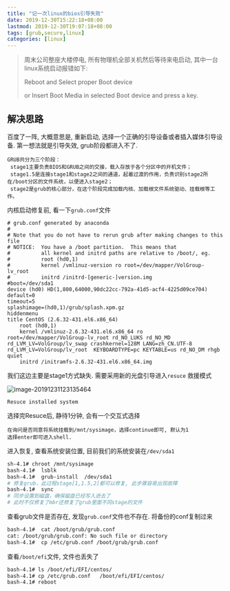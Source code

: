 ```yaml
---
title: "记一次linux的bios引导失败"
date: 2019-12-30T15:22:18+08:00
lastmod: 2019-12-30T19:07:18+08:00
tags: [grub,secure,linux]
categories: [linux]
---
```

> 周末公司整座大楼停电,  所有物理机全部关机然后等待来电启动, 其中一台linux系统启动报错如下:
>
> Reboot and Select proper Boot device
>
> or Insert Boot Media in selected Boot device and press a key.

## 解决思路

百度了一阵, 大概意思是, 重新启动, 选择一个正确的引导设备或者插入媒体引导设备.   第一想法就是引导失效, grub阶段都进入不了.

```
GRUB共分为三个阶段：
 stage1主要负责BIOS和GRUB之间的交接，载入存放于各个分区中的开机文件；
 stage1.5是连接stage1和stage2之间的通道，起着过渡的作用，负责识别stage2所在/boot分区的文件系统，以便进入stage2；
 stage2是grub的核心部分，在这个阶段完成加载内核、加载根文件系统驱动、挂载根等工作。
```

内核启动修复前, 看一下`grub.conf`文件

```
# grub.conf generated by anaconda
#
# Note that you do not have to rerun grub after making changes to this file
# NOTICE:  You have a /boot partition.  This means that
#          all kernel and initrd paths are relative to /boot/, eg.
#          root (hd0,1)
#          kernel /vmlinuz-version ro root=/dev/mapper/VolGroup-lv_root
#          initrd /initrd-[generic-]version.img
#boot=/dev/sda1
device (hd0) HD(1,800,64000,90dc22cc-792a-41d5-acf4-4225d09ce704)
default=0
timeout=5
splashimage=(hd0,1)/grub/splash.xpm.gz
hiddenmenu
title CentOS (2.6.32-431.el6.x86_64)
	root (hd0,1)
	kernel /vmlinuz-2.6.32-431.el6.x86_64 ro root=/dev/mapper/VolGroup-lv_root rd_NO_LUKS rd_NO_MD rd_LVM_LV=VolGroup/lv_swap crashkernel=128M LANG=zh_CN.UTF-8 rd_LVM_LV=VolGroup/lv_root  KEYBOARDTYPE=pc KEYTABLE=us rd_NO_DM rhgb quiet
	initrd /initramfs-2.6.32-431.el6.x86_64.img
```

我们这边主要是stage1方式缺失. 需要采用新的光盘引导进入`resuce` 救援模式

![image-20191231123135464](http://pic.fenghong.tech/linux/image-20191231123135464.png)

```
Resuce installed system
```

选择完Resuce后, 静待1分钟, 会有一个交互式选择

```
在询问是否同意将系统挂载到/mnt/sysimage，选择continue即可, 默认为1
选择enter即可进入shell.
```

进入恢复, 查看系统安装位置, 目前我们的系统安装在`/dev/sda1`

```bash
sh-4.1# chroot /mnt/sysimage
bash-4.1#  lsblk    
bash-4.1#  grub-install  /dev/sda1
# 修复grub，此过程stage[1,1.5,2]都可以修复, 此步骤容易出现故障
bash-4.1#  sync
# 同步设置到磁盘，确保磁盘已经写入进去了
# 此时不仅修复了mbr还修复了grub里面不同stage的文件

```

查看grub文件是否存在, 发现`grub.conf`文件也不存在. 将备份的conf复制过来

```bash
bash-4.1#  cat /boot/grub/grub.conf
cat: /boot/grub/grub.conf: No such file or directory
bash-4.1#  cp /etc/grub.conf /boot/grub/grub.conf
```

查看`/boot/efi`文件, 文件也丢失了

```bash
bash-4.1# ls /boot/efi/EFI/centos/
bash-4.1# cp /etc/grub.conf   /boot/efi/EFI/centos/
bash-4.1# reboot
```





